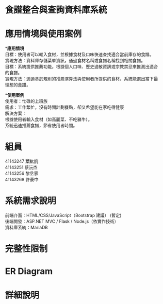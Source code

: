# 食譜整合與查詢資料庫系統

# 應用情境與使用案例
***應用情境**  
目標：使用者可以輸入食材，並根據食材及口味快速查找適合當前庫存的食譜。  
實現方法：資料庫存儲菜單資訊，通過食材名稱或食譜名稱找到相關食譜。  
目標：系統提供推薦功能，根據個人口味、歷史過敏資訊或宗教禁忌來推測出適合的食譜。  
實現方法：透過基於規則的推薦演算法與使用者所提供的食材，系統能選出當下最理想的食譜。

***使用案例**  
使用者：忙碌的上班族  
需求：工作繁忙，沒有時間計劃餐點，卻又希望能在家吃得健康    
解決方案：  
根據使用者輸入食材（如高麗菜、不吃豬牛）。  
系統迅速推薦食譜，節省使用者時間。  

# 組員
41143247  葉紘凱  
41143251  蔡沅杰  
41143256  黎丞家  
41143268  許豪中

# 系統需求說明  
前端介面：HTML/CSS/JavaScript（Bootstrap 建議）  (暫定)  
後端開發：ASP.NET MVC / Flask / Node.js（依實作技術）  
資料庫系統：MariaDB  

# 完整性限制

# ER Diagram

# 詳細說明
